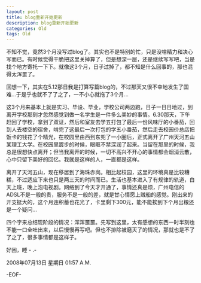 ```yaml
---
layout: post
title: blog重新开始更新
description: blog重新开始更新
categories: Old
tags: Old
---
```

不知不觉，竟然3个月没写过blog了。其实也不是特别的忙，只是没啥精力和决心写而已。有时候觉得干脆把这里关掉算了，但是想深一层，还是继续写写吧，当是找个地方寄托一下下。就像这3个月，日子过掉了，都不知是什么回事的，那也混得太浑噩了。  
  
回想一下，其实在5.12那日我是打算写篇blog的，不过那天又很不幸地发生了国难...于是乎也就不了了之了，一不小心就拖了3个月...  
  
这3个月来基本上就是实习、毕设、毕业，学校公司两边跑，日子一日日地过，到离开学校那刻才忽然感觉到做一名学生是一件多么美妙的事情。6.30那天，下午赶回了学校，拿到了双证，然后和室友去学五打包了最后一份风味厅的小番茄，回到人去楼空的宿舍，啃完了这最后一次打包的学五小番茄，然后走去校园价总店把饭卡的钱花了个精光，在校园里由西到东兜了一小圈后，正式离开了广州天河五山某理工大学。在校园里踱步的时候，眼眶不禁深润了起来。当留在那里的时候，我总是很想快点离开；但当我离开的时候，一切不高兴不开心的事情都会烟消云散，心中只留下美好的回忆。我就是这样的人，一直都是这样。  
  
离开了天河五山，现在移居到了海珠赤岗。相比起校园，这里的环境真是比较糟糕，不过适应下来也只是两三天的时间而已。生活也基本进入了有规律的轨道，白天上班，晚上泡电视剧。网络到了今天才开通了，事情还真是烦，广州电信的ADSL不是一般的贵，服务不是一般的差，就是甘心情愿上贼船的感觉。刚出来的开支挺大的，这个月连积蓄也花光了，卡里剩下300元，能不能挨到下个月出粮还是一个疑问...  
  
四个字来总结现阶段的情况：浑浑噩噩。先写到这里，太有感想的东西一时半刻也不能一口全吐出来，以后慢慢再写吧。但也不排除被磨灭了的情况，那就也是不了了之了，很多事情都是这样子。  
  
好困，睡 - .-

2008年07月13日 星期日  01:57 A.M.

-EOF-